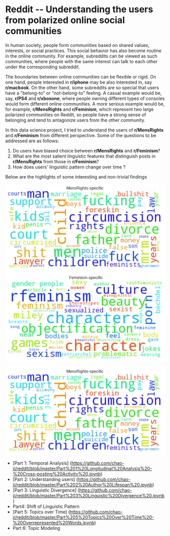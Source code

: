 # Reddit -- Understanding the users from polarized online social communities

In human society, people form communities based on shared values, interests, or social practices. This social behavior has also become routine in the online community. For example, subreddits can be viewed as such communities, where people with the same interest can talk to each other under the corresponding subreddit.

The boundaries between online communities can be flexible or rigid. On one hand, people interested in **r/iphone** may be also interested in, say **r/macbook**. On the other hand, some subreddits are so special that users have a "belong-to" or "not-belong-to" feeling. A casual example would be, say, **r/PS4** and **r/xboxone**, where people owning different types of consoles would form different online communities. A more serious example would be, for example, **r/MensRights** and **r/Feminism**, which represent two large polarized communities on Reddit, so people have a strong sense of belonging and tend to antagonize users from the other community. 

In this data science project, I tried to understand the users of **r/MensRights** and **r/Feminism** from different perspective. Some of the questions to be addressed are as follows:

1. Do users have biased choice between **r/MensRights** and **r/Feminism**?
2. What are the most salient linguistic features that distinguish posts in **r/MensRights** from those in **r/Feminism**?
3. How does users' linguistic pattern change over time ?

Below are the highlights of some interesting and non-trivial findings 


![wordcloud_MR](https://github.com/chao-ji/reddit/blob/master/wordcloud1.png)
![wordcloud_Fem](https://github.com/chao-ji/reddit/blob/master/wordcloud2.png)

<img src="https://github.com/chao-ji/reddit/blob/master/wordcloud1.png" width="1000">

* [Part 1: Temporal Analysis] (https://github.com/chao-ji/reddit/blob/master/Part%201%20Longitudinal%20Analysis%20-%20Cross-posting%20Activity%20.ipynb)
* [Part 2: Understanding users] (https://github.com/chao-ji/reddit/blob/master/Part%202%20Author%20Lifespan%20.ipynb)
* [Part 3: Linguistic Divergence] (https://github.com/chao-ji/reddit/blob/master/Part%203%20Linguistic%20Divergence%20.ipynb)
* Part4: Shift of Linguistic Pattern
* [Part 5: Topics over Time] (https://github.com/chao-ji/reddit/blob/master/Part%205%20Topics%20Over%20Time%20-%20Overrepresented%20Words.ipynb)
* Part 6: Topic Modeling
